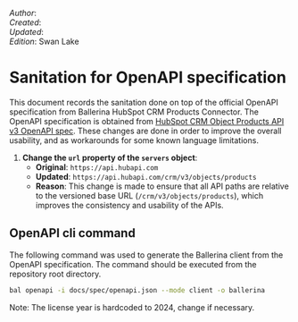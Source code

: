 _Author_:  <!-- TODO: Add author name --> \
_Created_: <!-- TODO: Add date --> \
_Updated_: <!-- TODO: Add date --> \
_Edition_: Swan Lake

# Sanitation for OpenAPI specification

This document records the sanitation done on top of the official OpenAPI specification from Ballerina HubSpot CRM Products Connector. 
The OpenAPI specification is obtained from [HubSpot CRM Object Products API v3 OpenAPI spec](https://github.com/HubSpot/HubSpot-public-api-spec-collection/blob/main/PublicApiSpecs/CRM/Tickets/Rollouts/424/v3/tickets.json).
These changes are done in order to improve the overall usability, and as workarounds for some known language limitations.

[//]: # (TODO: Add sanitation details)
1. **Change the `url` property of the `servers` object**:
   - **Original**: `https://api.hubapi.com`
   - **Updated**: `https://api.hubapi.com/crm/v3/objects/products`
   - **Reason**: This change is made to ensure that all API paths are relative to the versioned base URL (`/crm/v3/objects/products`), which improves the consistency and usability of the APIs.

## OpenAPI cli command

The following command was used to generate the Ballerina client from the OpenAPI specification. The command should be executed from the repository root directory.

```bash
bal openapi -i docs/spec/openapi.json --mode client -o ballerina
```
Note: The license year is hardcoded to 2024, change if necessary.
